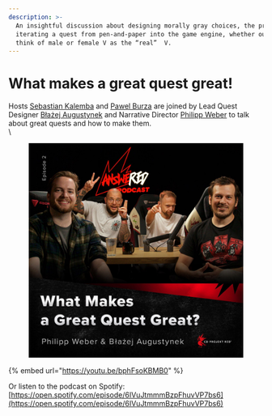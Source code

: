 ```yaml
---
description: >-
  An insightful discussion about designing morally gray choices, the process of
  iterating a quest from pen-and-paper into the game engine, whether our devs
  think of male or female V as the “real”  V.
---
```


# What makes a great quest great!

Hosts [Sebastian Kalemba](https://www.linkedin.com/in/ACoAAAIWiYQBDWU3bzcNXJgbBroKora\_l6Ux1sU) and [Pawel Burza](https://www.linkedin.com/in/ACoAAAr1-i0BlokkJ19CMaaPXPDsjjUrnS6DiM0) are joined by Lead Quest Designer [Błażej Augustynek](https://www.linkedin.com/in/ACoAAAqUOaIBQcL-pW4-7GzmcCYljvNHbpBq3yU) and Narrative Director [Philipp Weber](https://www.linkedin.com/in/ACoAABT04LoB1RKH1qwU8FgoBPyoUguJzz-tZnw) to talk about great quests and how to make them.\
\


<figure><img src="../../.gitbook/assets/1703157617798.jpg" alt=""><figcaption></figcaption></figure>

{% embed url="https://youtu.be/bphFsoKBMB0" %}

Or listen to the podcast on Spotify: \
[https://open.spotify.com/episode/6IVuJtmmmBzpFhuvVP7bs6](https://open.spotify.com/episode/6IVuJtmmmBzpFhuvVP7bs6)

